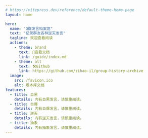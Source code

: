 ```yaml
---
# https://vitepress.dev/reference/default-theme-home-page
layout: home

hero:
  name: "Q群发言档案馆"
  text: "记录群友各种逆天发言"
  tagline: 欢迎查看阅读
  actions:
    - theme: brand
      text: 🚀查看文档
      link: /guide/index.md
    - theme: alt
      text: 🛠️Github
      link: https://github.com/zihao-il/group-history-archive
  image:
    src: /favicon.ico
    alt: 版本库文档
features:
  - title: 自黑
    details: 内有自黑发言，请慎重阅读。
  - title: 自爆
    details: 内有自爆发言，请慎重阅读。
  - title: 逆天
    details: 内有逆天发言，请慎重阅读。
  - title: 抽象
    details: 内有抽象发言，请慎重阅读。
---
```


